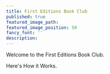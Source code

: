 ```yaml
---
title: First Editions Book Club
published: true
featured_image_path:
featured_image_position: 50
fancy_font: ''
description:
---
```

Welcome to the First Editions Book Club.

Here's How it Works.